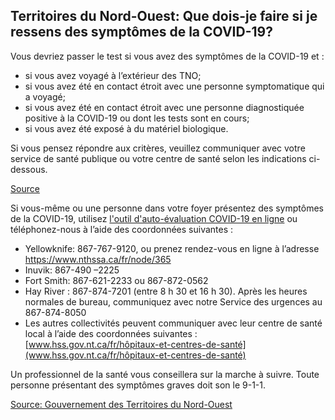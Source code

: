 ## Territoires du Nord-Ouest: Que dois-je faire si je ressens des symptômes de la COVID-19?

Vous devriez passer le test si vous avez des symptômes de la COVID-19 et :

- si vous avez voyagé à l’extérieur des TNO;
- si vous avez été en contact étroit avec une personne symptomatique qui a voyagé;
- si vous avez été en contact étroit avec une personne diagnostiquée positive à la COVID-19 ou dont les tests sont en cours;
- si vous avez été exposé à du matériel biologique.

Si vous pensez répondre aux critères, veuillez communiquer avec votre service de santé publique ou votre centre de santé selon les indications ci-dessous.

[Source](https://www.hss.gov.nt.ca/fr/services/maladie-%C3%A0-coronavirus-covid-19/test-de-d%C3%A9pistage-de-la-covid-19)

Si vous-même ou une personne dans votre foyer présentez des symptômes de la COVID-19, utilisez [l'outil d'auto-évaluation COVID-19 en ligne](https://www.hss.gov.nt.ca/fr/services/maladie-%C3%A0-coronavirus-covid-19/outil-d%E2%80%99auto-%C3%A9valuation-en-ligne-pour-la-covid-19-aux-tno) ou téléphonez-nous à l’aide des coordonnées suivantes :

- Yellowknife: 867-767-9120, ou prenez rendez-vous en ligne à l’adresse https://www.nthssa.ca/fr/node/365
- Inuvik: 867-490 –2225
- Fort Smith: 867-621-2233 ou 867-872-0562
- Hay River : 867-874-7201 (entre 8 h 30 et 16 h 30). Après les heures normales de bureau, communiquez avec notre Service des urgences au 867-874-8050
- Les autres collectivités peuvent communiquer avec leur centre de santé local à l’aide des coordonnées suivantes : [www.hss.gov.nt.ca/fr/hôpitaux-et-centres-de-santé](www.hss.gov.nt.ca/fr/hôpitaux-et-centres-de-santé)

Un professionnel de la santé vous conseillera sur la marche à suivre. Toute personne présentant des symptômes graves doit son le 9-1-1.

[Source: Gouvernement des Territoires du Nord-Ouest](https://www.hss.gov.nt.ca/fr/services/maladie-%C3%A0-coronavirus-covid-19/test-de-d%C3%A9pistage-de-la-covid-19)
